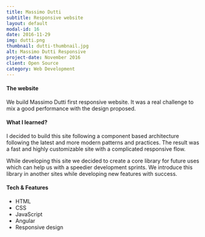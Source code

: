 ```yaml
---
title: Massimo Dutti
subtitle: Responsive website
layout: default
modal-id: 16
date: 2016-11-29
img: dutti.png
thumbnail: dutti-thumbnail.jpg
alt: Massimo Dutti Responsive
project-date: November 2016
client: Open Source
category: Web Development
---
```


#### The website
We build Massimo Dutti first responsive website. It was a real challenge to mix a good performance with the design proposed.

#### What I learned?
I decided to build this site following a component based architecture following the latest and more modern patterns and practices. The result was a fast and highly customizable site with a complicated responsive flow.

While developing this site we decided to create a core library for future uses which can help us with a speedier development sprints. We introduce this library in another sites while developing new features with success.

#### Tech & Features
- HTML
- CSS
- JavaScript
- Angular
- Responsive design
